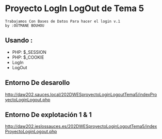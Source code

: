 # Proyecto LogIn LogOut de Tema 5

```
Trabajamos Con Bases de Datos Para hacer el login v.1
by :OUTMANE BOUHOU
```

## Usando :

* PHP: $_SESSION
* PHP: $_COOKIE
* LogIn
* LogOut

##  Entorno  De desarollo
 http://daw202.sauces.local/202DWESproyectoLoginLogoutTema5/indexProyectoLoginLogout.php

## Entorno  De explotación 1 & 1
 http://daw202.ieslossauces.es/202DWESproyectoLoginLogoutTema5/indexProyectoLoginLogout.php

